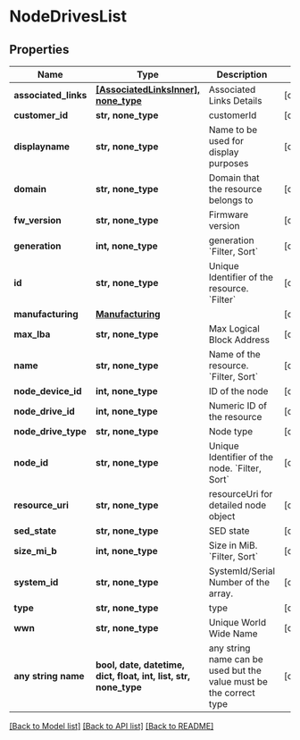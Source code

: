# NodeDrivesList


## Properties
Name | Type | Description | Notes
------------ | ------------- | ------------- | -------------
**associated_links** | [**[AssociatedLinksInner], none_type**](AssociatedLinksInner.md) | Associated Links Details | [optional] 
**customer_id** | **str, none_type** | customerId | [optional] 
**displayname** | **str, none_type** | Name to be used for display purposes | [optional] 
**domain** | **str, none_type** | Domain that the resource belongs to | [optional] 
**fw_version** | **str, none_type** | Firmware version | [optional] 
**generation** | **int, none_type** | generation &#x60;Filter, Sort&#x60; | [optional] 
**id** | **str, none_type** | Unique Identifier of the resource. &#x60;Filter&#x60; | [optional] 
**manufacturing** | [**Manufacturing**](Manufacturing.md) |  | [optional] 
**max_lba** | **str, none_type** | Max Logical Block Address | [optional] 
**name** | **str, none_type** | Name of the resource. &#x60;Filter, Sort&#x60; | [optional] 
**node_device_id** | **int, none_type** | ID of the node | [optional] 
**node_drive_id** | **int, none_type** | Numeric ID of the resource | [optional] 
**node_drive_type** | **str, none_type** | Node type | [optional] 
**node_id** | **str, none_type** | Unique Identifier of the node. &#x60;Filter, Sort&#x60; | [optional] 
**resource_uri** | **str, none_type** | resourceUri for detailed node object | [optional] 
**sed_state** | **str, none_type** | SED state | [optional] 
**size_mi_b** | **int, none_type** | Size in MiB. &#x60;Filter, Sort&#x60; | [optional] 
**system_id** | **str, none_type** | SystemId/Serial Number  of the array. | [optional] 
**type** | **str, none_type** | type | [optional] 
**wwn** | **str, none_type** | Unique World Wide Name | [optional] 
**any string name** | **bool, date, datetime, dict, float, int, list, str, none_type** | any string name can be used but the value must be the correct type | [optional]

[[Back to Model list]](../README.md#documentation-for-models) [[Back to API list]](../README.md#documentation-for-api-endpoints) [[Back to README]](../README.md)


